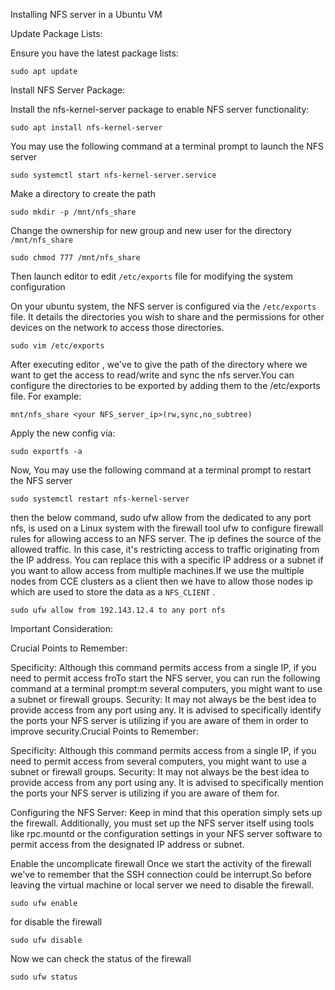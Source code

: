 Installing NFS server in a Ubuntu VM 

Update Package Lists:

Ensure you have the latest package lists: 

`sudo apt update` 

Install NFS Server Package:

Install the nfs-kernel-server package to enable NFS server functionality:

`sudo apt install nfs-kernel-server`

You may use the following command at a terminal prompt to launch the NFS server

`sudo systemctl start nfs-kernel-server.service`

Make a directory to create the path

`sudo mkdir -p /mnt/nfs_share`

Change the ownership for new group and new user for the directory `/mnt/nfs_share`

`sudo chmod 777 /mnt/nfs_share`


Then launch editor to  edit `/etc/exports` file for modifying the system configuration 

On your ubuntu system, the NFS server is configured via the `/etc/exports` file. It details the directories you wish to share and the permissions for other devices on the network to access those directories.

`sudo vim /etc/exports`

After executing editor , we've to give the path of the directory where we want to get the access to read/write and sync the nfs server.You can configure the directories to be exported by adding them to the /etc/exports file. For example:

`mnt/nfs_share <your NFS_server_ip>(rw,sync,no_subtree)`


 Apply the new config via:

`sudo exportfs -a`


Now, You may use the following command at a terminal prompt to restart the NFS server

`sudo systemctl restart nfs-kernel-server`


then the below command, sudo ufw allow from the dedicated to any port nfs, is used on a Linux system with the firewall tool ufw to configure firewall rules for allowing access to an NFS server. The ip defines the source of the allowed traffic. In this case, it's restricting access to traffic originating from the IP address. You can replace this with a specific IP address or a subnet if you want to allow access from multiple machines.If we use the multiple nodes from CCE clusters as a client then we have to allow those nodes ip which are used to store the data as a `NFS_CLIENT` .

`sudo ufw allow from 192.143.12.4 to any port nfs`


Important Consideration:

Crucial Points to Remember:

Specificity: Although this command permits access from a single IP, if you need to permit access froTo start the NFS server, you can run the following command at a terminal prompt:m several computers, you might want to use a subnet or firewall groups.
Security: It may not always be the best idea to provide access from any port using any. It is advised to specifically identify the ports your NFS server is utilizing if you are aware of them in order to improve security.Crucial Points to Remember:

Specificity: Although this command permits access from a single IP, if you need to permit access from several computers, you might want to use a subnet or firewall groups.
Security: It may not always be the best idea to provide access from any port using any. It is advised to specifically mention the ports your NFS server is utilizing if you are aware of them for.

Configuring the NFS Server: Keep in mind that this operation simply sets up the firewall. Additionally, you must set up the NFS server itself using tools like rpc.mountd or the configuration settings in your NFS server software to permit access from the designated IP address or subnet.

Enable the uncomplicate firewall 
Once we start the activity of the firewall we've to remember that the SSH connection could be interrupt.So before leaving the virtual machine or local server we need to disable the firewall.

`sudo ufw enable `

for disable the firewall 

`sudo ufw disable `

Now we can check the status of the firewall

`sudo ufw status `






















